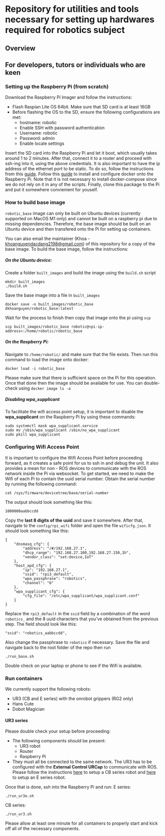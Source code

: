 # Repository for utilities and tools necessary for setting up hardwares required for robotics subject

## Overview

## For developers, tutors or individuals who are keen
### Setting up the Raspberry Pi (from scratch)
Download the Raspberry Pi Imager and follow the instructions:
- Flash Raspian Lite OS 64bit. Make sure that SD card is at least 16GB
- Before flashing the OS to the SD, ensure the following configurations are met:
  - hostname: robotic
  - Enable SSH with password authentication
  - Username: robotic
  - Password: admin
  - Enable locale settings
  
Insert the SD card into the Raspberry Pi and let it boot, which usually takes around 1 to 2 minutes. After that, connect it to a router and proceed with ssh-ing into it, using the above credentials.
It is also important to have the ip address of the ethernet port to be static. To do so, follow the instructions from this [guide](https://www.makeuseof.com/raspberry-pi-set-static-ip/).
Follow this [guide](https://www.simplilearn.com/tutorials/docker-tutorial/raspberry-pi-docker) to install and configure docker onto the Raspberry Pi. Note that it is not necessary to install docker-compose since we do not rely on it in any of the scripts.
Finally, clone this package to the Pi and put it somewhere convienient for youself.

### How to build base image
`robotic_base` image can only be built on Ubuntu devices (currently supported on MacOS M1 only) and cannot be built on a raspberry pi due to missing dependencies. Therefore, the base image should be built on an Ubuntu device and then transfered onto the Pi for setting up containers.

You can also email the maintainer (Khoa - khoanguyendacdang2198@gmail.com) of this repository for a copy of the base image.
To build the base image, follow the instructions:

##### On the Ubuntu device:
Create a folder `built_images` and build the image using the `build.sh` script
```
mkdir built_images
./build.sh
```

Save the base image into a file in `built_images`
```
docker save -o built_images/robotic_base dkhoanguyen/robotic_base:latest
```

Wait for the process to finish then copy that image onto the pi using `scp`
```
scp built_images/robotic_base robotic@<pi-ip-address>:/home/robotic/robotic_base
```
##### On the Raspberry Pi:
Navigate to `/home/robotic/` and make sure that the file exists. Then run this command to load the image onto docker:
```
docker load -i robotic_base
```

Please make sure that there is sufficient space on the Pi for this operation. Once that done then the image should be available for use. You can double-check using `docker image ls -a`

##### Disabling wpa_supplicant
To facilitate the wifi access point setup, it is important to disable the **wpa_supplicant** on the Raspberry Pi by using these commands:
```
sudo systemctl mask wpa_supplicant.service
sudo mv /sbin/wpa_supplicant /sbin/no_wpa_supplicant
sudo pkill wpa_supplicant
```
### Configuring Wifi Access Point
It is important to configure the Wifi Access Point before proceeding forward, as it creates a safe point for us to ssh in and debug the unit. It also provides a mean for non - ROS devices to communicate with the ROS network inside the Pi via websocket.
To get started, we need to make the Wifi of each Pi to contain the uuid serial number. Obtain the serial number by running the following command:
```
cat /sys/firmware/devicetree/base/serial-number
```
The output should look something like this:
```
1000000aabbccdd
```
Copy the **last 8 digits of the uuid** and save it somewhere.
After that, navigate to the `config/rpi_wifi` folder and open the file `wificfg.json`. It should look something like this:
```
{
    "dnsmasq_cfg": {
        "address": "/#/192.168.27.1",
        "dhcp_range": "192.168.27.100,192.168.27.150,1h",
        "vendor_class": "set:device,IoT"
    },
    "host_apd_cfg": {
        "ip": "192.168.27.1",
        "ssid": "rpi3_default",
        "wpa_passphrase": "robotics",
        "channel": "6"
    },
    "wpa_supplicant_cfg": {
        "cfg_file": "/etc/wpa_supplicant/wpa_supplicant.conf"
    }
}
```
Replace the `rpi3_default` in the `ssid` field by a combination of the word `robotics_` and the 8 uuid characters that you've obtained from the previous step. The field should look like this:
```
"ssid": "robotics_aabbccdd",
```
Also change the passphrase to `robotics` if necessary.
Save the file and navigate back to the root folder of the repo then run
```
./run_base.sh
```
Double check on your laptop or phone to see if the Wifi is available.

### Run containers
We currently support the following robots:
- UR3 (CB and E series) with the onrobot grippers (RG2 only)
- Hans Cute
- Dobot Magician

#### UR3 series
Please double check your setup before proceeding:
- The following components should be present:
  - UR3 robot
  - Router
  - Raspberry Pi
- They must all be connected to the same network. The UR3 has to be configured with the **External Control URCap** to communicate with ROS. Please follow the instructions [here](https://github.com/UniversalRobots/Universal_Robots_ROS_Driver/blob/master/ur_robot_driver/doc/install_urcap_cb3.md) to setup a CB series robot and [here](https://github.com/UniversalRobots/Universal_Robots_ROS_Driver/blob/master/ur_robot_driver/doc/install_urcap_e_series.md) to setup an E series robot.

Once that is done, ssh into the Raspberry Pi and run:
E series:
```
./run_ur3e.sh
```
CB series:
```
./run_ur3.sh
```
Please allow at least one minute for all containers to properly start and kick off all of the necessary components.